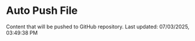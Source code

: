 # Auto Push File

Content that will be pushed to GitHub repository.
Last updated: 07/03/2025, 03:49:38 PM